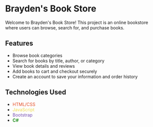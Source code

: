 # Brayden's Book Store

Welcome to Brayden's Book Store! This project is an online bookstore where users can browse, search for, and purchase books.

## Features
- Browse book categories
- Search for books by title, author, or category
- View book details and reviews
- Add books to cart and checkout securely
- Create an account to save your information and order history

## Technologies Used
- <span style="color: #E44D26;">HTML/CSS</span>
- <span style="color: #F0DB4F;">JavaScript</span>
- <span style="color: #7952B3;">Bootstrap</span>
- <span style="color: #239120; font-weight: bold;">C#</span>
